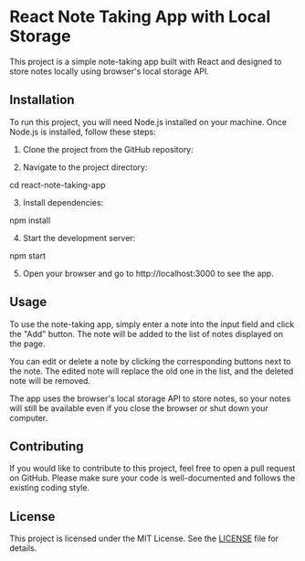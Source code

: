 # React Note Taking App with Local Storage

This project is a simple note-taking app built with React and designed to store notes locally using browser's local storage API.

## Installation

To run this project, you will need Node.js installed on your machine. Once Node.js is installed, follow these steps:

1. Clone the project from the GitHub repository:



2. Navigate to the project directory:

cd react-note-taking-app


3. Install dependencies:

npm install


4. Start the development server:

npm start


5. Open your browser and go to http://localhost:3000 to see the app.

## Usage

To use the note-taking app, simply enter a note into the input field and click the "Add" button. The note will be added to the list of notes displayed on the page.

You can edit or delete a note by clicking the corresponding buttons next to the note. The edited note will replace the old one in the list, and the deleted note will be removed.

The app uses the browser's local storage API to store notes, so your notes will still be available even if you close the browser or shut down your computer. 

## Contributing

If you would like to contribute to this project, feel free to open a pull request on GitHub. Please make sure your code is well-documented and follows the existing coding style.

## License

This project is licensed under the MIT License. See the [LICENSE](LICENSE) file for details.



